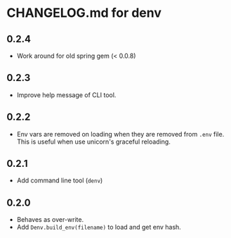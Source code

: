 # CHANGELOG.md for denv
## 0.2.4
- Work around for old spring gem (< 0.0.8)

## 0.2.3
- Improve help message of CLI tool.

## 0.2.2
- Env vars are removed on loading when they are removed from `.env` file. This is useful when use unicorn's graceful reloading.

## 0.2.1
- Add command line tool (`denv`)

## 0.2.0
- Behaves as over-write.
- Add `Denv.build_env(filename)` to load and get env hash.
